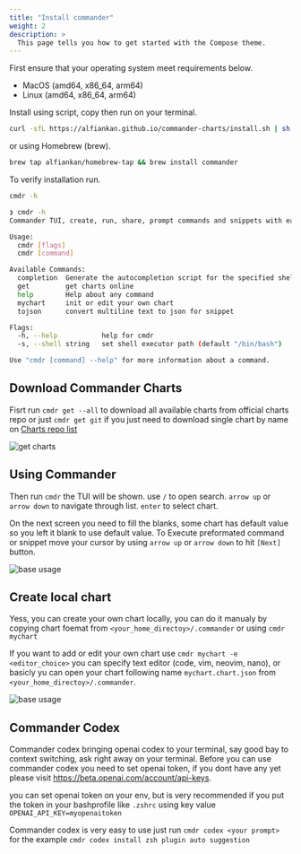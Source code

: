 ```yaml
---
title: "Install commander"
weight: 2
description: >
  This page tells you how to get started with the Compose theme.
---
```



First ensure that your operating system meet requirements below.
- MacOS (amd64, x86_64, arm64)
- Linux (amd64, x86_64, arm64)

Install using script, copy then run on your terminal.

```bash
curl -sfL https://alfiankan.github.io/commander-charts/install.sh | sh -
```
or using Homebrew (brew).

```bash
brew tap alfiankan/homebrew-tap && brew install commander
```



To verify installation run.

```bash
cmdr -h
```

```bash
❯ cmdr -h
Commander TUI, create, run, share, prompt commands and snippets with ease

Usage:
  cmdr [flags]
  cmdr [command]

Available Commands:
  completion  Generate the autocompletion script for the specified shell
  get         get charts online
  help        Help about any command
  mychart     init or edit your own chart
  tojson      convert multiline text to json for snippet

Flags:
  -h, --help           help for cmdr
  -s, --shell string   set shell executor path (default "/bin/bash")

Use "cmdr [command] --help" for more information about a command.
```

## Download Commander Charts
Fisrt run `cmdr get --all` to download all available charts from official charts repo or just `cmdr get git` if you just need to download single chart by name on [Charts repo list](/charts)

![get charts](/images/cmdr-get.gif)

## Using Commander


Then run `cmdr` the TUI will be shown. use `/` to open search. `arrow up` or `arrow down` to navigate through list. `enter` to select chart.

On the next screen you need to fill the blanks, some chart has default value so you left it blank to use default value. To Execute preformated command or snippet move your cursor by using `arrow up` or `arrow down` to hit `[Next]` button.

![base usage](/images/cmdr-base-usage.gif)


## Create local chart
Yess, you can create your own chart locally, you can do it manualy by copying chart foemat from `<your_home_directoy>/.commander` or using `cmdr mychart`

If you want to add or edit your own chart use `cmdr mychart -e <editor_choice>` you can specify text editor (code, vim, neovim, nano), or basicly yu can open your chart following name `mychart.chart.json` from `<your_home_directoy>/.commander`.

![base usage](/images/cmdr-create-chart.gif)


## Commander Codex
Commander codex bringing openai codex to your terminal, say good bay to context switching, ask right away on your terminal.
Before you can use commander codex you need to set openai token, if you dont have any yet please visit https://beta.openai.com/account/api-keys.


you can set openai token on your env, but is very recommended if you put the token in your bashprofile like  `.zshrc` using key value `OPENAI_API_KEY=myopenaitoken`

Commander codex is very easy to use just run `cmdr codex <your prompt>` for the example  `cmdr codex install zsh plugin auto suggestion`




